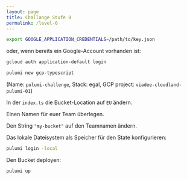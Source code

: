 ```yaml
---
layout: page
title: Challange Stufe 0
permalink: /level-0
---
```


```bash
export GOOGLE_APPLICATION_CREDENTIALS=/path/to/key.json
```

oder, wenn bereits ein Google-Account vorhanden ist:

```bash
gcloud auth application-default login
```


```bash
pulumi new gcp-typescript
```

(Name: `pulumi-challenge`, Stack: egal, GCP project: `viadee-cloudland-pulumi-01`)

In der `index.ts` die Bucket-Location auf `EU` ändern.

Einen Namen für euer Team überlegen.

Den String `"my-bucket"` auf den Teamnamen ändern.

Das lokale Dateisystem als Speicher für den State konfigurieren:

```bash
pulumi login -local
```

Den Bucket deployen:

```bash
pulumi up
```